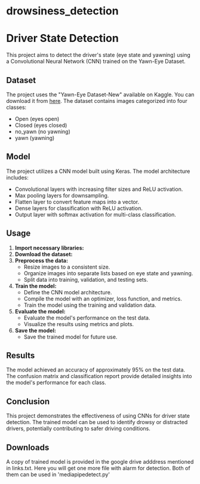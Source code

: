 # drowsiness_detection
# Driver State Detection

This project aims to detect the driver's state (eye state and yawning) using a Convolutional Neural Network (CNN) trained on the Yawn-Eye Dataset.

## Dataset

The project uses the "Yawn-Eye Dataset-New" available on Kaggle. You can download it from [here](kagglehub.dataset_download('serenaraju/yawn-eye-dataset-new')). The dataset contains images categorized into four classes:

- Open (eyes open)
- Closed (eyes closed)
- no_yawn (no yawning)
- yawn (yawning)

## Model

The project utilizes a CNN model built using Keras. The model architecture includes:

- Convolutional layers with increasing filter sizes and ReLU activation.
- Max pooling layers for downsampling.
- Flatten layer to convert feature maps into a vector.
- Dense layers for classification with ReLU activation.
- Output layer with softmax activation for multi-class classification.

## Usage

1.  **Import necessary libraries:**
2.  **Download the dataset:**
3.  **Preprocess the data:**
    -   Resize images to a consistent size.
    -   Organize images into separate lists based on eye state and yawning.
    -   Split data into training, validation, and testing sets.
4.  **Train the model:**
    -   Define the CNN model architecture.
    -   Compile the model with an optimizer, loss function, and metrics.
    -   Train the model using the training and validation data.
5.  **Evaluate the model:**
    -   Evaluate the model's performance on the test data.
    -   Visualize the results using metrics and plots.
6.  **Save the model:**
    -   Save the trained model for future use.


## Results

The model achieved an accuracy of approximately 95% on the test data. The confusion matrix and classification report provide detailed insights into the model's performance for each class.

## Conclusion

This project demonstrates the effectiveness of using CNNs for driver state detection. The trained model can be used to identify drowsy or distracted drivers, potentially contributing to safer driving conditions.

## Downloads
A copy of trained model is provided in the google drive adddress mentioned in links.txt. Here you will get one more file with alarm for detection. Both of them can be used in 'mediapipedetect.py'
